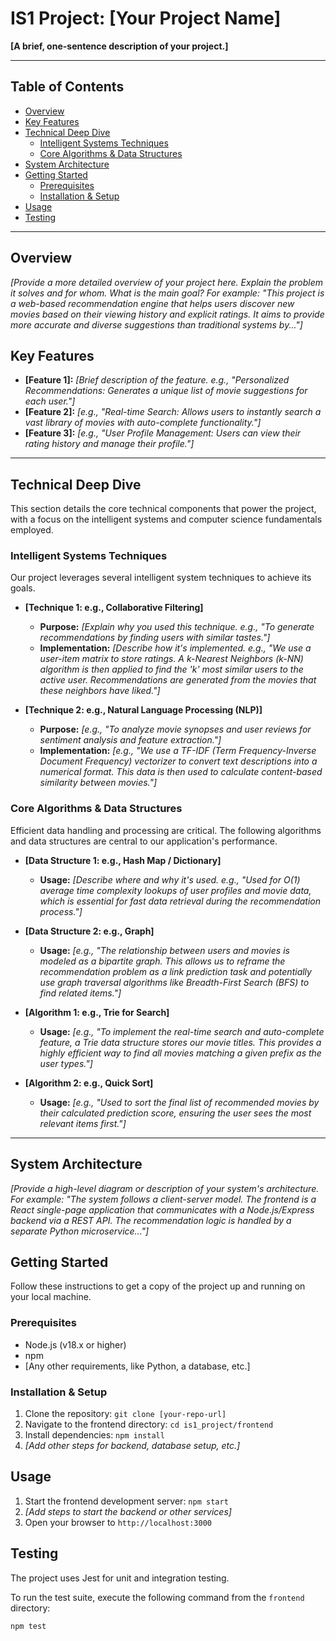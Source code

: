 # IS1 Project: [Your Project Name]

**[A brief, one-sentence description of your project.]**

---

## Table of Contents
- [Overview](#overview)
- [Key Features](#key-features)
- [Technical Deep Dive](#technical-deep-dive)
  - [Intelligent Systems Techniques](#intelligent-systems-techniques)
  - [Core Algorithms & Data Structures](#core-algorithms--data-structures)
- [System Architecture](#system-architecture)
- [Getting Started](#getting-started)
  - [Prerequisites](#prerequisites)
  - [Installation & Setup](#installation--setup)
- [Usage](#usage)
- [Testing](#testing)

---

## Overview

*[Provide a more detailed overview of your project here. Explain the problem it solves and for whom. What is the main goal? For example: "This project is a web-based recommendation engine that helps users discover new movies based on their viewing history and explicit ratings. It aims to provide more accurate and diverse suggestions than traditional systems by..."]*

## Key Features

*   **[Feature 1]:** *[Brief description of the feature. e.g., "Personalized Recommendations: Generates a unique list of movie suggestions for each user."]*
*   **[Feature 2]:** *[e.g., "Real-time Search: Allows users to instantly search a vast library of movies with auto-complete functionality."]*
*   **[Feature 3]:** *[e.g., "User Profile Management: Users can view their rating history and manage their profile."]*

---

## Technical Deep Dive

This section details the core technical components that power the project, with a focus on the intelligent systems and computer science fundamentals employed.

### Intelligent Systems Techniques

Our project leverages several intelligent system techniques to achieve its goals.

*   **[Technique 1: e.g., Collaborative Filtering]**
    *   **Purpose:** *[Explain why you used this technique. e.g., "To generate recommendations by finding users with similar tastes."]*
    *   **Implementation:** *[Describe how it's implemented. e.g., "We use a user-item matrix to store ratings. A k-Nearest Neighbors (k-NN) algorithm is then applied to find the 'k' most similar users to the active user. Recommendations are generated from the movies that these neighbors have liked."]*

*   **[Technique 2: e.g., Natural Language Processing (NLP)]**
    *   **Purpose:** *[e.g., "To analyze movie synopses and user reviews for sentiment analysis and feature extraction."]*
    *   **Implementation:** *[e.g., "We use a TF-IDF (Term Frequency-Inverse Document Frequency) vectorizer to convert text descriptions into a numerical format. This data is then used to calculate content-based similarity between movies."]*

### Core Algorithms & Data Structures

Efficient data handling and processing are critical. The following algorithms and data structures are central to our application's performance.

*   **[Data Structure 1: e.g., Hash Map / Dictionary]**
    *   **Usage:** *[Describe where and why it's used. e.g., "Used for O(1) average time complexity lookups of user profiles and movie data, which is essential for fast data retrieval during the recommendation process."]*

*   **[Data Structure 2: e.g., Graph]**
    *   **Usage:** *[e.g., "The relationship between users and movies is modeled as a bipartite graph. This allows us to reframe the recommendation problem as a link prediction task and potentially use graph traversal algorithms like Breadth-First Search (BFS) to find related items."]*

*   **[Algorithm 1: e.g., Trie for Search]**
    *   **Usage:** *[e.g., "To implement the real-time search and auto-complete feature, a Trie data structure stores our movie titles. This provides a highly efficient way to find all movies matching a given prefix as the user types."]*

*   **[Algorithm 2: e.g., Quick Sort]**
    *   **Usage:** *[e.g., "Used to sort the final list of recommended movies by their calculated prediction score, ensuring the user sees the most relevant items first."]*

---

## System Architecture

*[Provide a high-level diagram or description of your system's architecture. For example: "The system follows a client-server model. The frontend is a React single-page application that communicates with a Node.js/Express backend via a REST API. The recommendation logic is handled by a separate Python microservice..."]*

## Getting Started

Follow these instructions to get a copy of the project up and running on your local machine.

### Prerequisites
*   Node.js (v18.x or higher)
*   npm
*   [Any other requirements, like Python, a database, etc.]

### Installation & Setup

1.  Clone the repository: `git clone [your-repo-url]`
2.  Navigate to the frontend directory: `cd is1_project/frontend`
3.  Install dependencies: `npm install`
4.  *[Add other steps for backend, database setup, etc.]*

## Usage

1.  Start the frontend development server: `npm start`
2.  *[Add steps to start the backend or other services]*
3.  Open your browser to `http://localhost:3000`

## Testing

The project uses Jest for unit and integration testing.

To run the test suite, execute the following command from the `frontend` directory:
```bash
npm test
```
